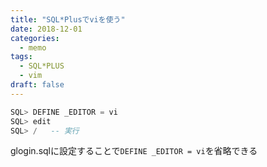 ```yaml
---
title: "SQL*Plusでviを使う"
date: 2018-12-01
categories:
  - memo
tags:
  - SQL*PLUS
  - vim
draft: false
---
```


```sql
SQL> DEFINE _EDITOR = vi
SQL> edit
SQL> /   -- 実行
```

glogin.sqlに設定することで`DEFINE _EDITOR = vi`を省略できる
